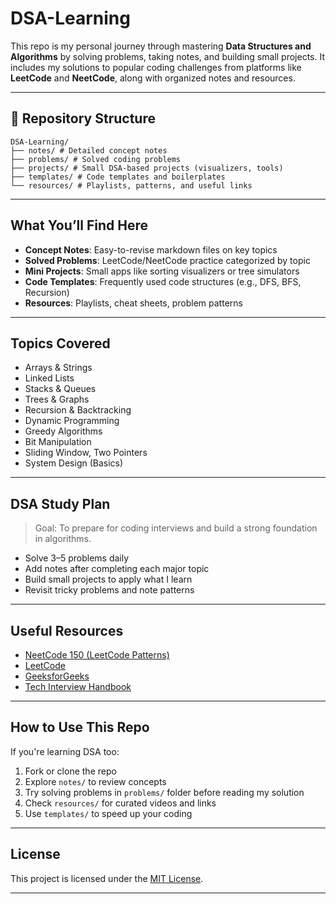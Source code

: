 # DSA-Learning


This repo is my personal journey through mastering **Data Structures and Algorithms** by solving problems, taking notes, and building small projects. It includes my solutions to popular coding challenges from platforms like **LeetCode** and **NeetCode**, along with organized notes and resources.

---

## 📂 Repository Structure
```
DSA-Learning/
├── notes/ # Detailed concept notes
├── problems/ # Solved coding problems
├── projects/ # Small DSA-based projects (visualizers, tools)
├── templates/ # Code templates and boilerplates
└── resources/ # Playlists, patterns, and useful links
```

---

##  What You’ll Find Here

-  **Concept Notes**: Easy-to-revise markdown files on key topics
-  **Solved Problems**: LeetCode/NeetCode practice categorized by topic
-  **Mini Projects**: Small apps like sorting visualizers or tree simulators
-  **Code Templates**: Frequently used code structures (e.g., DFS, BFS, Recursion)
-  **Resources**: Playlists, cheat sheets, problem patterns

---

##  Topics Covered

- Arrays & Strings
- Linked Lists
- Stacks & Queues
- Trees & Graphs
- Recursion & Backtracking
- Dynamic Programming
- Greedy Algorithms
- Bit Manipulation
- Sliding Window, Two Pointers
- System Design (Basics)

---

## DSA Study Plan

>  Goal: To prepare for coding interviews and build a strong foundation in algorithms.

-  Solve 3–5 problems daily
-  Add notes after completing each major topic
-  Build small projects to apply what I learn
-  Revisit tricky problems and note patterns

---

##  Useful Resources

- [NeetCode 150 (LeetCode Patterns)](https://neetcode.io/)
- [LeetCode](https://leetcode.com/)
- [GeeksforGeeks](https://www.geeksforgeeks.org/)
- [Tech Interview Handbook](https://www.techinterviewhandbook.org/)

---

##  How to Use This Repo

If you're learning DSA too:
1. Fork or clone the repo
2. Explore `notes/` to review concepts
3. Try solving problems in `problems/` folder before reading my solution
4. Check `resources/` for curated videos and links
5. Use `templates/` to speed up your coding

---

##  License

This project is licensed under the [MIT License](LICENSE).

---


